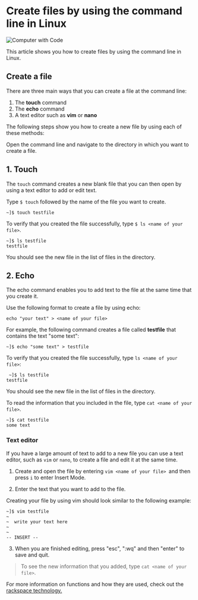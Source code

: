 # Create files by using the command line in Linux

![Computer with Code](https://plus.unsplash.com/premium_photo-1678565999332-1cde462f7b24?w=500&auto=format&fit=crop&q=60&ixlib=rb-4.0.3&ixid=M3wxMjA3fDB8MHxzZWFyY2h8MXx8bGludXh8ZW58MHx8MHx8fDA%3D)

This article shows you how to create files by using the command line in Linux.

## Create a file
There are three main ways that you can create a file at the command line:

1. The __touch__ command
2. The __echo__ command
3. A text editor such as __vim__ or __nano__

The following steps show you how to create a new file by using each of these methods:

Open the command line and navigate to the directory in which you want to create a file.

## 1. Touch

The `touch` command creates a new blank file that you can then open by using a text editor to add or edit text.

Type `$ touch` followed by the name of the file you want to create.

`~]$ touch testfile`

To verify that you created the file successfully, type `$ ls <name of your file>`.

```
~]$ ls testfile 
testfile
```
You should see the new file in the list of files in the directory.

## 2. Echo

The echo command enables you to add text to the file at the same time that you create it.

Use the following format to create a file by using echo:

`echo "your text" > <name of your file>`

For example, the following command creates a file called __testfile__ that contains the text "some text":

`~]$ echo "some text" > testfile`

To verify that you created the file successfully, type `ls <name of your file>`:

```
 ~]$ ls testfile 
testfile
```

You should see the new file in the list of files in the directory.

To read the information that you included in the file, type `cat <name of your file>`.

```
~]$ cat testfile 
some text
```

### Text editor

If you have a large amount of text to add to a new file you can use a text editor, such
as `vim` or `nano`, to create a file and edit it at the same time.

1. Create and open the file by entering `vim <name of your file> `and then press `i` to enter Insert Mode.

2. Enter the text that you want to add to the file.

Creating your file by using vim should look similar to the following example:

```
~]$ vim testfile
~
~  write your text here                                                                             
~                                                                             
~                                                                               
-- INSERT --          
```

3. When you are finished editing, press "esc", ":wq" and then "enter" to save and quit.

 > To see the new information that you added, type `cat <name of your file>`.
 

For more information on functions and how they are used, check out the[ rackspace technology.](https://docs.rackspace.com/docs/create-files-in-linux#:~:text=create%20a%20file.-,Touch,file%20you%20want%20to%20create.&text=To%20verify%20that%20you%20created,.)